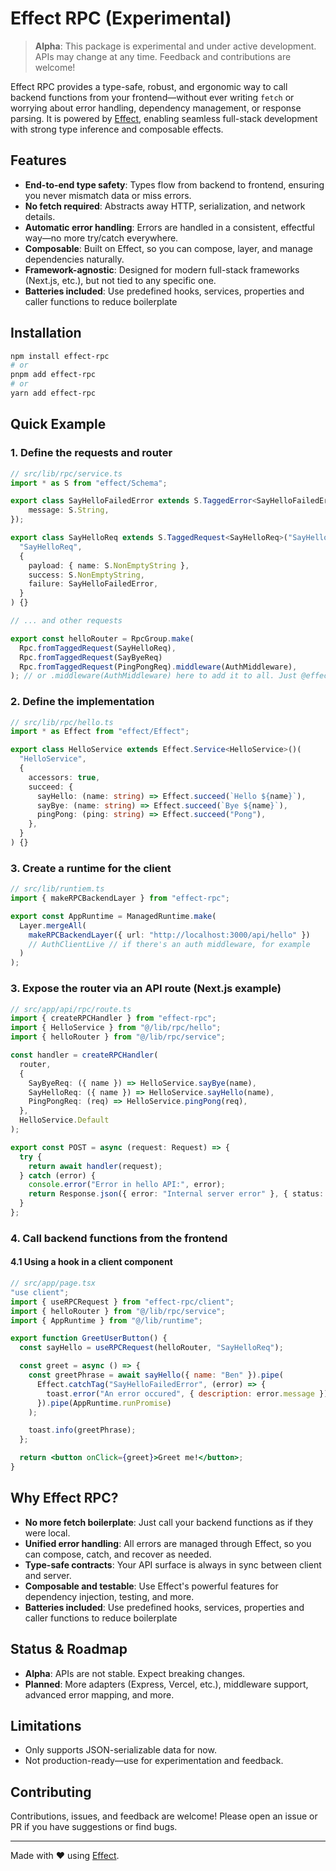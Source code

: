 # Effect RPC (Experimental)

> **Alpha**: This package is experimental and under active development. APIs may change at any time. Feedback and contributions are welcome!

Effect RPC provides a type-safe, robust, and ergonomic way to call backend functions from your frontend—without ever writing `fetch` or worrying about error handling, dependency management, or response parsing. It is powered by [Effect](https://effect.website), enabling seamless full-stack development with strong type inference and composable effects.

## Features

- **End-to-end type safety**: Types flow from backend to frontend, ensuring you never mismatch data or miss errors.
- **No fetch required**: Abstracts away HTTP, serialization, and network details.
- **Automatic error handling**: Errors are handled in a consistent, effectful way—no more try/catch everywhere.
- **Composable**: Built on Effect, so you can compose, layer, and manage dependencies naturally.
- **Framework-agnostic**: Designed for modern full-stack frameworks (Next.js, etc.), but not tied to any specific one.
- **Batteries included**: Use predefined hooks, services, properties and caller functions to reduce boilerplate

## Installation

```bash
npm install effect-rpc
# or
pnpm add effect-rpc
# or
yarn add effect-rpc
```

## Quick Example

### 1. Define the requests and router

```ts
// src/lib/rpc/service.ts
import * as S from "effect/Schema";

export class SayHelloFailedError extends S.TaggedError<SayHelloFailedError>("SayHelloFailedError", {
    message: S.String,
});

export class SayHelloReq extends S.TaggedRequest<SayHelloReq>("SayHelloReq")(
  "SayHelloReq",
  {
    payload: { name: S.NonEmptyString },
    success: S.NonEmptyString,
    failure: SayHelloFailedError,
  }
) {}

// ... and other requests

export const helloRouter = RpcGroup.make(
  Rpc.fromTaggedRequest(SayHelloReq),
  Rpc.fromTaggedRequest(SayByeReq)
  Rpc.fromTaggedRequest(PingPongReq).middleware(AuthMiddleware),
); // or .middleware(AuthMiddleware) here to add it to all. Just @effect/rpc
```

### 2. Define the implementation

```ts
// src/lib/rpc/hello.ts
import * as Effect from "effect/Effect";

export class HelloService extends Effect.Service<HelloService>()(
  "HelloService",
  {
    accessors: true,
    succeed: {
      sayHello: (name: string) => Effect.succeed(`Hello ${name}`),
      sayBye: (name: string) => Effect.succeed(`Bye ${name}`),
      pingPong: (ping: string) => Effect.succeed("Pong"),
    },
  }
) {}
```

### 3. Create a runtime for the client

```ts
// src/lib/runtiem.ts
import { makeRPCBackendLayer } from "effect-rpc";

export const AppRuntime = ManagedRuntime.make(
  Layer.mergeAll(
    makeRPCBackendLayer({ url: "http://localhost:3000/api/hello" })
    // AuthClientLive // if there's an auth middleware, for example
  )
);
```

### 3. Expose the router via an API route (Next.js example)

```typescript
// src/app/api/rpc/route.ts
import { createRPCHandler } from "effect-rpc";
import { HelloService } from "@/lib/rpc/hello";
import { helloRouter } from "@/lib/rpc/service";

const handler = createRPCHandler(
  router,
  {
    SayByeReq: ({ name }) => HelloService.sayBye(name),
    SayHelloReq: ({ name }) => HelloService.sayHello(name),
    PingPongReq: (req) => HelloService.pingPong(req),
  },
  HelloService.Default
);

export const POST = async (request: Request) => {
  try {
    return await handler(request);
  } catch (error) {
    console.error("Error in hello API:", error);
    return Response.json({ error: "Internal server error" }, { status: 500 });
  }
};
```

### 4. Call backend functions from the frontend

#### 4.1 Using a hook in a client component

```jsx
// src/app/page.tsx
"use client";
import { useRPCRequest } from "effect-rpc/client";
import { helloRouter } from "@/lib/rpc/service";
import { AppRuntime } from "@/lib/runtime";

export function GreetUserButton() {
  const sayHello = useRPCRequest(helloRouter, "SayHelloReq");

  const greet = async () => {
    const greetPhrase = await sayHello({ name: "Ben" }).pipe(
      Effect.catchTag("SayHelloFailedError", (error) => {
        toast.error("An error occured", { description: error.message });
      }).pipe(AppRuntime.runPromise)
    );

    toast.info(greetPhrase);
  };

  return <button onClick={greet}>Greet me!</button>;
}
```

## Why Effect RPC?

- **No more fetch boilerplate**: Just call your backend functions as if they were local.
- **Unified error handling**: All errors are managed through Effect, so you can compose, catch, and recover as needed.
- **Type-safe contracts**: Your API surface is always in sync between client and server.
- **Composable and testable**: Use Effect's powerful features for dependency injection, testing, and more.
- **Batteries included**: Use predefined hooks, services, properties and caller functions to reduce boilerplate

## Status & Roadmap

- **Alpha**: APIs are not stable. Expect breaking changes.
- **Planned**: More adapters (Express, Vercel, etc.), middleware support, advanced error mapping, and more.

## Limitations

- Only supports JSON-serializable data for now.
- Not production-ready—use for experimentation and feedback.

## Contributing

Contributions, issues, and feedback are welcome! Please open an issue or PR if you have suggestions or find bugs.

---

Made with ❤️ using [Effect](https://effect.website).
